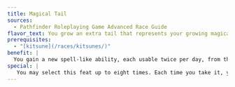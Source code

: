 ```yaml
---
title: Magical Tail
sources:
  - Pathfinder Roleplaying Game Advanced Race Guide
flavor_text: You grow an extra tail that represents your growing magical powers.
prerequisites:
  - "[kitsune](/races/kitsunes/)"
benefit: |
  You gain a new spell-like ability, each usable twice per day, from the following list, in order: [*disguise self*](/spells/disguise-self/), [*charm person*](/spells/charm-person/), [*misdirection*](/spells/misdirection/), [*invisibility*](/spells/invisibility/), [*suggestion*](/spells/suggestion/), [*displacement*](/spells/displacement/), [*confusion*](/spells/confusion/), [*dominate person*](/spells/dominate-person/). For example, the first time you select this feat, you gain [*disguise self*](/spells/disguise-self/) 2/day; the second time you select this feat, you gain [*charm person*](/spells/charm-person/) 2/day. Your caster level for these spells is equal to your Hit Dice. The DCs for these abilities are Charisma-based.
special: |
   You may select this feat up to eight times. Each time you take it, you gain an additional ability as described above.
---
```


